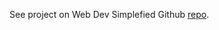 See project on Web Dev Simplefied Github [repo](https://github.com/WebDevSimplified/JavaScript-Clock).